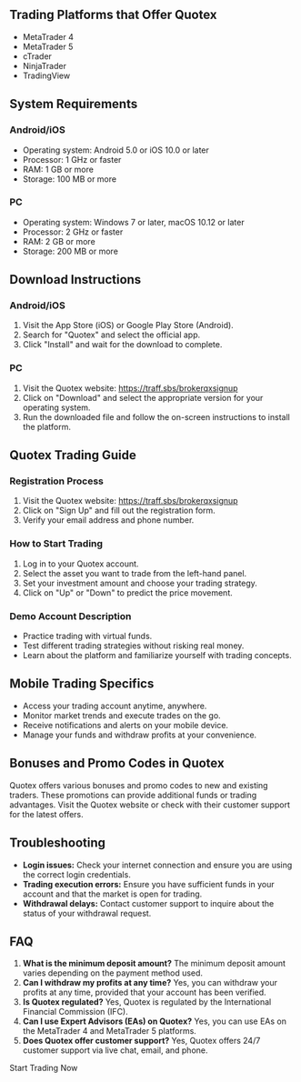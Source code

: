 ## Trading Platforms that Offer Quotex

-   MetaTrader 4
-   MetaTrader 5
-   cTrader
-   NinjaTrader
-   TradingView

## System Requirements

### Android/iOS

-   Operating system: Android 5.0 or iOS 10.0 or later
-   Processor: 1 GHz or faster
-   RAM: 1 GB or more
-   Storage: 100 MB or more

### PC

-   Operating system: Windows 7 or later, macOS 10.12 or later
-   Processor: 2 GHz or faster
-   RAM: 2 GB or more
-   Storage: 200 MB or more

## Download Instructions

### Android/iOS

1.  Visit the App Store (iOS) or Google Play Store (Android).
2.  Search for "Quotex" and select the official app.
3.  Click "Install" and wait for the download to complete.

### PC

1.  Visit the Quotex website: https://traff.sbs/brokerqxsignup
2.  Click on "Download" and select the appropriate version for
    your operating system.
3.  Run the downloaded file and follow the on-screen instructions to
    install the platform.

## Quotex Trading Guide

### Registration Process

1.  Visit the Quotex website: https://traff.sbs/brokerqxsignup
2.  Click on "Sign Up" and fill out the registration form.
3.  Verify your email address and phone number.

### How to Start Trading

1.  Log in to your Quotex account.
2.  Select the asset you want to trade from the left-hand panel.
3.  Set your investment amount and choose your trading strategy.
4.  Click on "Up" or "Down" to predict the price movement.

### Demo Account Description

-   Practice trading with virtual funds.
-   Test different trading strategies without risking real money.
-   Learn about the platform and familiarize yourself with trading
    concepts.

## Mobile Trading Specifics

-   Access your trading account anytime, anywhere.
-   Monitor market trends and execute trades on the go.
-   Receive notifications and alerts on your mobile device.
-   Manage your funds and withdraw profits at your convenience.

## Bonuses and Promo Codes in Quotex

Quotex offers various bonuses and promo codes to new and existing
traders. These promotions can provide additional funds or trading
advantages. Visit the Quotex website or check with their customer
support for the latest offers.

## Troubleshooting

-   **Login issues:** Check your internet connection and ensure you are
    using the correct login credentials.
-   **Trading execution errors:** Ensure you have sufficient funds in
    your account and that the market is open for trading.
-   **Withdrawal delays:** Contact customer support to inquire about the
    status of your withdrawal request.

## FAQ

1.  **What is the minimum deposit amount?** The minimum deposit amount
    varies depending on the payment method used.
2.  **Can I withdraw my profits at any time?** Yes, you can withdraw
    your profits at any time, provided that your account has been
    verified.
3.  **Is Quotex regulated?** Yes, Quotex is regulated by the
    International Financial Commission (IFC).
4.  **Can I use Expert Advisors (EAs) on Quotex?** Yes, you can use EAs
    on the MetaTrader 4 and MetaTrader 5 platforms.
5.  **Does Quotex offer customer support?** Yes, Quotex offers 24/7
    customer support via live chat, email, and phone.

Start Trading Now

